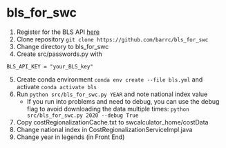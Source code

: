 # bls_for_swc

1. Register for the BLS API [here](https://data.bls.gov/registrationEngine/)
2. Clone repository `git clone https://github.com/barrc/bls_for_swc`
3. Change directory to bls_for_swc 
4. Create src/passwords.py with 

```
BLS_API_KEY = "your_BLS_key"
```

5. Create conda environment `conda env create --file bls.yml` and activate `conda activate bls`
6. Run `python src/bls_for_swc.py YEAR` and note national index value
   - If you run into problems and need to debug, you can use the debug flag to avoid downloading the data multiple times: `python src/bls_for_swc.py 2020 --debug True` 
7. Copy costRegionalizationCache.txt to swcalculator_home/costData
8. Change national index in CostRegionalizationServiceImpl.java
9. Change year in legends (in Front End)
